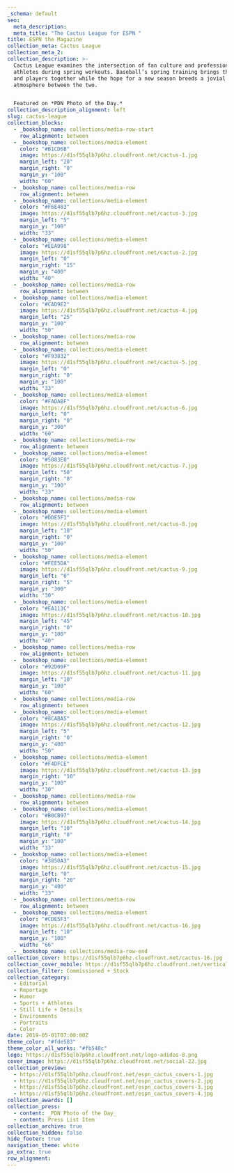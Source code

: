 ```yaml
---
_schema: default
seo:
  meta_description:
  meta_title: "The Cactus League for ESPN "
title: ESPN the Magazine
collection_meta: Cactus League
collection_meta_2:
collection_description: >-
  Cactus League examines the intersection of fan culture and professional
  athletes during spring workouts. Baseball’s spring training brings the fans
  and players together while the hope for a new season breeds a jovial and loose
  atmosphere between the two.


  Featured on *PDN Photo of the Day.*
collection_description_alignment: left
slug: cactus-league
collection_blocks:
  - _bookshop_name: collections/media-row-start
    row_alignment: between
  - _bookshop_name: collections/media-element
    color: "#B1CD6B"
    image: https://d1sf55qlb7p6hz.cloudfront.net/cactus-1.jpg
    margin_left: "20"
    margin_right: "0"
    margin_y: "100"
    width: "60"
  - _bookshop_name: collections/media-row
    row_alignment: between
  - _bookshop_name: collections/media-element
    color: "#F6E483"
    image: https://d1sf55qlb7p6hz.cloudfront.net/cactus-3.jpg
    margin_left: "5"
    margin_y: "100"
    width: "33"
  - _bookshop_name: collections/media-element
    color: "#EEA998"
    image: https://d1sf55qlb7p6hz.cloudfront.net/cactus-2.jpg
    margin_left: "0"
    margin_right: "15"
    margin_y: "400"
    width: "40"
  - _bookshop_name: collections/media-row
    row_alignment: between
  - _bookshop_name: collections/media-element
    color: "#CAD9E2"
    image: https://d1sf55qlb7p6hz.cloudfront.net/cactus-4.jpg
    margin_left: "25"
    margin_y: "100"
    width: "50"
  - _bookshop_name: collections/media-row
    row_alignment: between
  - _bookshop_name: collections/media-element
    color: "#F93832"
    image: https://d1sf55qlb7p6hz.cloudfront.net/cactus-5.jpg
    margin_left: "0"
    margin_right: "0"
    margin_y: "100"
    width: "33"
  - _bookshop_name: collections/media-element
    color: "#FADABF"
    image: https://d1sf55qlb7p6hz.cloudfront.net/cactus-6.jpg
    margin_left: "0"
    margin_right: "0"
    margin_y: "300"
    width: "60"
  - _bookshop_name: collections/media-row
    row_alignment: between
  - _bookshop_name: collections/media-element
    color: "#5083E0"
    image: https://d1sf55qlb7p6hz.cloudfront.net/cactus-7.jpg
    margin_left: "50"
    margin_right: "0"
    margin_y: "100"
    width: "33"
  - _bookshop_name: collections/media-row
    row_alignment: between
  - _bookshop_name: collections/media-element
    color: "#DDE5F1"
    image: https://d1sf55qlb7p6hz.cloudfront.net/cactus-8.jpg
    margin_left: "10"
    margin_right: "0"
    margin_y: "100"
    width: "50"
  - _bookshop_name: collections/media-element
    color: "#FEE5DA"
    image: https://d1sf55qlb7p6hz.cloudfront.net/cactus-9.jpg
    margin_left: "0"
    margin_right: "5"
    margin_y: "300"
    width: "30"
  - _bookshop_name: collections/media-element
    color: "#EA113C"
    image: https://d1sf55qlb7p6hz.cloudfront.net/cactus-10.jpg
    margin_left: "45"
    margin_right: "0"
    margin_y: "100"
    width: "40"
  - _bookshop_name: collections/media-row
    row_alignment: between
  - _bookshop_name: collections/media-element
    color: "#92D09F"
    image: https://d1sf55qlb7p6hz.cloudfront.net/cactus-11.jpg
    margin_left: "10"
    margin_y: "100"
    width: "60"
  - _bookshop_name: collections/media-row
    row_alignment: between
  - _bookshop_name: collections/media-element
    color: "#8CABA5"
    image: https://d1sf55qlb7p6hz.cloudfront.net/cactus-12.jpg
    margin_left: "5"
    margin_right: "0"
    margin_y: "400"
    width: "50"
  - _bookshop_name: collections/media-element
    color: "#F4DFCE"
    image: https://d1sf55qlb7p6hz.cloudfront.net/cactus-13.jpg
    margin_right: "10"
    margin_y: "100"
    width: "30"
  - _bookshop_name: collections/media-row
    row_alignment: between
  - _bookshop_name: collections/media-element
    color: "#B0CB97"
    image: https://d1sf55qlb7p6hz.cloudfront.net/cactus-14.jpg
    margin_left: "10"
    margin_right: "0"
    margin_y: "100"
    width: "33"
  - _bookshop_name: collections/media-element
    color: "#3850A3"
    image: https://d1sf55qlb7p6hz.cloudfront.net/cactus-15.jpg
    margin_left: "0"
    margin_right: "20"
    margin_y: "400"
    width: "33"
  - _bookshop_name: collections/media-row
    row_alignment: between
  - _bookshop_name: collections/media-element
    color: "#CDE5F3"
    image: https://d1sf55qlb7p6hz.cloudfront.net/cactus-16.jpg
    margin_left: "10"
    margin_y: "100"
    width: "66"
  - _bookshop_name: collections/media-row-end
collection_cover: https://d1sf55qlb7p6hz.cloudfront.net/cactus-16.jpg
collection_cover_mobile: https://d1sf55qlb7p6hz.cloudfront.net/verticalcovers-24.jpg
collection_filter: Commissioned + Stock
collection_category:
  - Editorial
  - Reportage
  - Humor
  - Sports + Athletes
  - Still Life + Details
  - Environments
  - Portraits
  - Color
date: 2019-05-01T07:00:00Z
theme_color: "#fde583"
theme_color_all_works: "#fb548c"
logo: https://d1sf55qlb7p6hz.cloudfront.net/logo-adidas-8.png
cover_image: https://d1sf55qlb7p6hz.cloudfront.net/social-22.jpg
collection_preview:
  - https://d1sf55qlb7p6hz.cloudfront.net/espn_cactus_covers-1.jpg
  - https://d1sf55qlb7p6hz.cloudfront.net/espn_cactus_covers-2.jpg
  - https://d1sf55qlb7p6hz.cloudfront.net/espn_cactus_covers-3.jpg
  - https://d1sf55qlb7p6hz.cloudfront.net/espn_cactus_covers-4.jpg
collection_awards: []
collection_press:
  - content: _PDN Photo of the Day_
  - content: Press List Item
collection_archive: true
collection_hidden: false
hide_footer: true
navigation_theme: white
px_extra: true
row_alignment:
---
```

